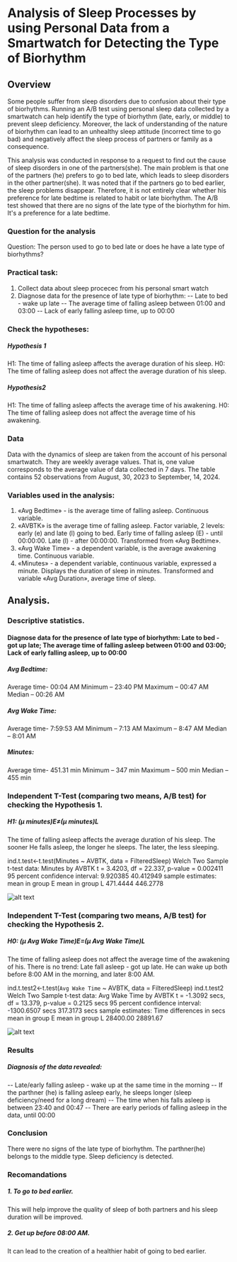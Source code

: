 # Analysis of Sleep Processes by using Personal Data from a Smartwatch for Detecting the Type of Biorhythm

## Overview

Some people suffer from sleep disorders due to confusion about their type of biorhythms. Running an A/B test using personal sleep data collected by a smartwatch can help identify the type of biorhythm (late, early, or middle) to prevent sleep deficiency. Moreover, the lack of understanding of the nature of biorhythm can lead to an unhealthy sleep attitude (incorrect time to go bad) and negatively affect the sleep process of partners or family as a consequence.

This analysis was conducted in response to a request to find out the cause of sleep disorders in one of the partners(she). The main problem is that one of the partners (he) prefers to go to bed late, which leads to sleep disorders in the other partner(she). It was noted that if the partners go to bed earlier, the sleep problems disappear. Therefore, it is not entirely clear whether his preference for late bedtime is related to habit or late biorhythm.
The A/B test showed that there are no signs of the late type of the biorhythm for him. It's a preference for a late bedtime.

### Question for the analysis
Question: The person used to go to bed late or does he have a late type of biorhythms?


### Practical task:
1. Collect data about sleep procecec from his personal smart watch
2. Diagnose data for the presence of late type of biorhythm:
-- Late to bed - wake up late
-- The average time of falling asleep between 01:00 and 03:00
-- Lack of early falling asleep time, up to 00:00

### Check the hypotheses:
##### Hypothesis 1
H1: The time of falling asleep affects the average duration of his sleep.
H0: The time of falling asleep does not affect the average duration of his sleep.
##### Hypothesis2
H1: The time of falling asleep affects the average time of his awakening.
H0: The time of falling asleep does not affect the average time of his awakening.

### Data

Data with the dynamics of sleep are taken from the account of his personal smartwatch. 
They are weekly average values. That is, one value corresponds to the average value of data collected in 7 days. The table contains 52 observations from August, 30, 2023 to September, 14, 2024.

### Variables used in the analysis:
1. «Avg Bedtime» - is the average time of falling asleep. Continuous variable. 
2. «AVBTK» is the average time of falling asleep. Factor variable, 2 levels: early (e) and late (l) going to bed. Early time of falling asleep (E) - until 00:00:00. Late (l) - after 00:00:00. Transformed from «Avg Bedtime».
3. «Avg Wake Time» - a dependent variable, is the average awakening time. Continuous variable. 
4. «Minutes» - a dependent variable, continuous variable, expressed a minute. Displays the duration of sleep in minutes. Transformed and variable «Avg Duration», average time of sleep.

## Analysis. 

### Descriptive statistics. 

#### Diagnose data for the presence of late type of biorhythm: Late to bed - got up late; The average time of falling asleep between 01:00 and 03:00; Lack of early falling asleep, up to 00:00

##### Avg Bedtime:
Average time- 00:04 AM
Minimum – 23:40 PM
Maximum – 00:47 AM
Median – 00:26 AM

##### Avg Wake Time:
Average time- 7:59:53 AM
Minimum – 7:13 AM
Maximum – 8:47 AM
Median – 8:01 AM

##### Minutes:
Average time- 451.31 min
Minimum – 347 min
Maximum – 500 min
Median – 455 min


### Independent T-Test (comparing two means, A/B test) for checking the Hypothesis 1.
##### H1: (μ minutes)E≠(µ minutes)L 
The time of falling asleep affects the average duration of his sleep. The sooner He falls asleep, the longer he sleeps. The later, the less sleeping.

ind.t.test<-t.test(Minutes ~ AVBTK, data = FilteredSleep)
Welch Two Sample t-test
data:  Minutes by AVBTK
t = 3.4203, df = 22.337, p-value = 0.002411
95 percent confidence interval:
           9.920385 40.412949
sample estimates: 
        mean in group E mean in group L 
         471.4444          446.2778 


![alt text](image.png)

### Independent T-Test (comparing two means, A/B test) for checking the Hypothesis 2. 
##### H0: (μ Avg Wake Time)E=(µ Avg Wake Time)L 
The time of falling asleep does not affect the average time of the awakening of his. There is no trend: Late fall asleep - got up late. He can wake up both before 8:00 AM in the morning, and later 8:00 AM. 

ind.t.test2<-t.test(`Avg Wake Time` ~ AVBTK, data = FilteredSleep)
ind.t.test2
Welch Two Sample t-test
data:  Avg Wake Time by AVBTK
t = -1.3092 secs, df = 13.379, p-value = 0.2125 secs
95 percent confidence interval:
   -1300.6507 secs   317.3173 secs
sample estimates:
 Time differences in secs 
 mean in group E mean in group L 
       28400.00          28891.67 


![alt text](image-3.png)

### Results
##### Diagnosis of the data revealed:
-- Late/early falling asleep - wake up at the same time in the morning
-- If the parthner (he) is falling asleep early, he sleeps longer (sleep deficiency/need for a long dream)
-- The time when his falls asleep is between 23:40 and 00:47
-- There are early periods of falling asleep in the data, until 00:00

### Conclusion
There were no signs of the late type of biorhythm. The parthner(he) belongs to the middle type. 
Sleep deficiency is detected.

### Recomandations

##### 1. To go to bed earlier.
This will help improve the quality of sleep of both partners and his sleep duration will be improved.

##### 2. Get up before 08:00 AM.
It can lead to the creation of a healthier habit of going to bed earlier.




